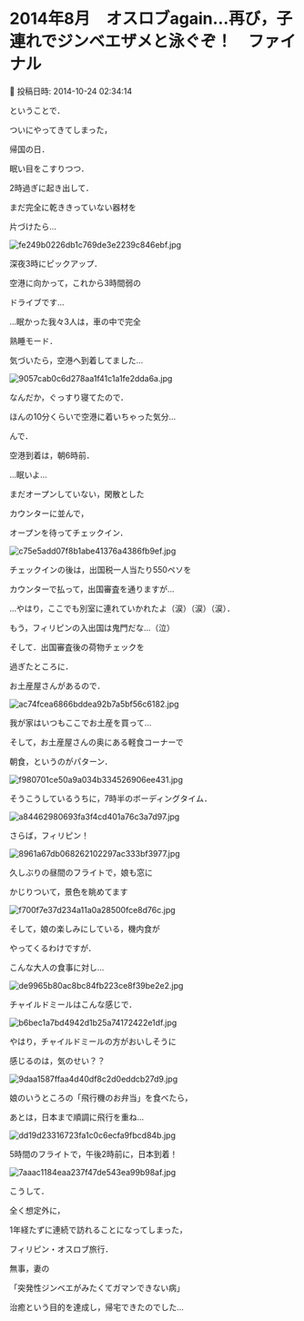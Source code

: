 # 2014年8月　オスロブagain…再び，子連れでジンベエザメと泳ぐぞ！　ファイナル

📅 投稿日時: 2014-10-24 02:34:14

ということで．


ついにやってきてしまった，


帰国の日．





眠い目をこすりつつ．


2時過ぎに起き出して．


まだ完全に乾ききっていない器材を


片づけたら…




![fe249b0226db1c769de3e2239c846ebf.jpg](images/fe249b0226db1c769de3e2239c846ebf.jpg)




深夜3時にピックアップ．


空港に向かって，これから3時間弱の


ドライブです…





…眠かった我々3人は，車の中で完全


熟睡モード．


気づいたら，空港へ到着してました…




![9057cab0c6d278aa1f41c1a1fe2dda6a.jpg](images/9057cab0c6d278aa1f41c1a1fe2dda6a.jpg)




なんだか，ぐっすり寝てたので．


ほんの10分くらいで空港に着いちゃった気分…





んで．


空港到着は，朝6時前．


…眠いよ…





まだオープンしていない，閑散とした


カウンターに並んで，


オープンを待ってチェックイン．




![c75e5add07f8b1abe41376a4386fb9ef.jpg](images/c75e5add07f8b1abe41376a4386fb9ef.jpg)




チェックインの後は，出国税一人当たり550ペソを


カウンターで払って，出国審査を通りますが…


…やはり，ここでも別室に連れていかれたよ（涙）（涙）（涙）．


もう，フィリピンの入出国は鬼門だな…（泣）





そして．出国審査後の荷物チェックを


過ぎたところに．


お土産屋さんがあるので．




![ac74fcea6866bddea92b7a5bf56c6182.jpg](images/ac74fcea6866bddea92b7a5bf56c6182.jpg)




我が家はいつもここでお土産を買って…


そして，お土産屋さんの奥にある軽食コーナーで


朝食，というのがパターン．




![f980701ce50a9a034b334526906ee431.jpg](images/f980701ce50a9a034b334526906ee431.jpg)







そうこうしているうちに，7時半のボーディングタイム．




![a84462980693fa3f4cd401a76c3a7d97.jpg](images/a84462980693fa3f4cd401a76c3a7d97.jpg)




さらば，フィリピン！




![8961a67db068262102297ac333bf3977.jpg](images/8961a67db068262102297ac333bf3977.jpg)




久しぶりの昼間のフライトで，娘も窓に


かじりついて，景色を眺めてます




![f700f7e37d234a11a0a28500fce8d76c.jpg](images/f700f7e37d234a11a0a28500fce8d76c.jpg)




そして，娘の楽しみにしている，機内食が


やってくるわけですが．


こんな大人の食事に対し…




![de9965b80ac8bc84fb223ce8f39be2e2.jpg](images/de9965b80ac8bc84fb223ce8f39be2e2.jpg)




チャイルドミールはこんな感じで．




![b6bec1a7bd4942d1b25a74172422e1df.jpg](images/b6bec1a7bd4942d1b25a74172422e1df.jpg)




やはり，チャイルドミールの方がおいしそうに


感じるのは，気のせい？？




![9daa1587ffaa4d40df8c2d0eddcb27d9.jpg](images/9daa1587ffaa4d40df8c2d0eddcb27d9.jpg)




娘のいうところの「飛行機のお弁当」を食べたら，


あとは，日本まで順調に飛行を重ね…




![dd19d23316723fa1c0c6ecfa9fbcd84b.jpg](images/dd19d23316723fa1c0c6ecfa9fbcd84b.jpg)




5時間のフライトで，午後2時前に，日本到着！




![7aaac1184eaa237f47de543ea99b98af.jpg](images/7aaac1184eaa237f47de543ea99b98af.jpg)







こうして．


全く想定外に，


1年経たずに連続で訪れることになってしまった，


フィリピン・オスロブ旅行．


無事，妻の


「突発性ジンベエがみたくてガマンできない病」


治癒という目的を達成し，帰宅できたのでした…
